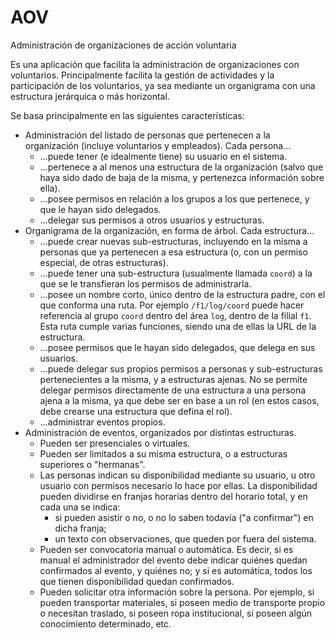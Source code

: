 # AOV
Administración de organizaciones de acción voluntaria

Es una aplicación que facilita la administración de organizaciones con voluntarios. Principalmente facilita la gestión de actividades y la participación de los voluntarios, ya sea mediante un organigrama con una estructura jerárquica o más horizontal.

Se basa principalmente en las siguientes características:
* Administración del listado de personas que pertenecen a la organización (incluye voluntarios y empleados). Cada persona…
  * …puede tener (e idealmente tiene) su usuario en el sistema.
  * …pertenece a al menos una estructura de la organización (salvo que haya sido dado de baja de la misma, y pertenezca información sobre ella).
  * …posee permisos en relación a los grupos a los que pertenece, y que le hayan sido delegados.
  * …delegar sus permisos a otros usuarios y estructuras.
* Organigrama de la organización, en forma de árbol. Cada estructura…
  * …puede crear nuevas sub-estructuras, incluyendo en la misma a personas que ya pertenecen a esa estructura (o, con un permiso especial, de otras estructuras).
  * …puede tener una sub-estructura (usualmente llamada `coord`) a la que se le transfieran los permisos de administrarla.
  * …posee un nombre corto, único dentro de la estructura padre, con el que conforma una ruta. Por ejemplo `/f1/log/coord` puede hacer referencia al grupo `coord` dentro del área `log`, dentro de la filial `f1`. Esta ruta cumple varias funciones, siendo una de ellas la URL de la estructura.
  * …posee permisos que le hayan sido delegados, que delega en sus usuarios.
  * …puede delegar sus propios permisos a personas y sub-estructuras pertenecientes a la misma, y a estructuras ajenas. No se permite delegar permisos directamente de una estructura a una persona ajena a la misma, ya que debe ser en base a un rol (en estos casos, debe crearse una estructura que defina el rol).
  * …administrar eventos propios.
* Administración de eventos, organizados por distintas estructuras.
  * Pueden ser presenciales o virtuales.
  * Pueden ser limitados a su misma estructura, o a estructuras superiores o "hermanas".
  * Las personas indican su disponibilidad mediante su usuario, u otro usuario con permisos necesario lo hace por ellas. La disponibilidad pueden dividirse en franjas horarias dentro del horario total, y en cada una se indica:
    * si pueden asistir o no, o no lo saben todavía ("a confirmar") en dicha franja;
    * un texto con observaciones, que queden por fuera del sistema.
  * Pueden ser convocatoria manual o automática. Es decir, si es manual el administrador del evento debe indicar quiénes quedan confirmados al evento, y quiénes no; y si es automática, todos los que tienen disponibilidad quedan confirmados.
  * Pueden solicitar otra información sobre la persona. Por ejemplo, si pueden transportar materiales, si poseen medio de transporte propio o necesitan traslado, si poseen ropa institucional, si poseen algún conocimiento determinado, etc.
